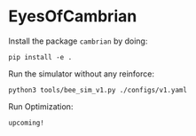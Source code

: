 # EyesOfCambrian

Install the package `cambrian` by doing:
```
pip install -e .
```

Run the simulator without any reinforce:
```
python3 tools/bee_sim_v1.py ./configs/v1.yaml
```

Run Optimization: 

```
upcoming!
```
